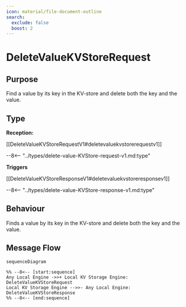 ```yaml
---
icon: material/file-document-outline
search:
  exclude: false
  boost: 2
---
```


<div class="message" markdown>

# DeleteValueKVStoreRequest

## Purpose

<!-- --8<-- [start:purpose] -->
Find a value by its key in the KV-store and delete both the key and the value.

<!-- --8<-- [end:purpose] -->

## Type

<!-- --8<-- [start:type] -->
**Reception:**

[[DeleteValueKVStoreRequestV1#deletevaluekvstorerequestv1]]

--8<-- "../types/delete-value-KVStore-request-v1.md:type"

**Triggers**

[[DeleteValueKVStoreResponseV1#deletevaluekvstoreresponsev1]]

--8<-- "../types/delete-value-KVStore-response-v1.md:type"

<!-- --8<-- [end:type] -->

## Behaviour

<!-- --8<-- [start:behaviour] -->
Finds a value by its key in the KV-store and delete both the key and the value.

<!-- --8<-- [end:behaviour] -->

## Message Flow

<!-- --8<-- [start:messages] -->
```mermaid
sequenceDiagram

%% --8<-- [start:sequence]
Any Local Engine ->>+ Local KV Storage Engine: DeleteValueKVStoreRequest
Local KV Storage Engine -->>- Any Local Engine: DeleteValueKVStoreResponse
%% --8<-- [end:sequence]
```

<!-- --8<-- [end:messages] -->

</div>
